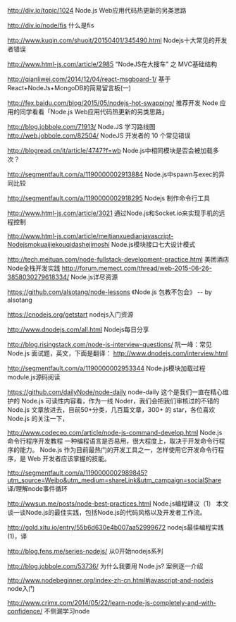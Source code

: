 http://div.io/topic/1024
Node.js Web应用代码热更新的另类思路

http://div.io/node/fis
什么是fis

http://www.kuqin.com/shuoit/20150401/345490.html
Nodejs十大常见的开发者错误

http://www.html-js.com/article/2985
“NodeJS在大搜车” 之 MVC基础结构

http://qianliwei.com/2014/12/04/react-msgboard-1/
基于React+NodeJs+MongoDB的简易留言板(一)

http://fex.baidu.com/blog/2015/05/nodejs-hot-swapping/
推荐开发 Node 应用的同学看看「Node.js Web应用代码热更新的另类思路」

http://blog.jobbole.com/71913/
Node.JS 学习路线图
http://web.jobbole.com/82504/
NodeJS 开发者的 10 个常见错误

http://blogread.cn/it/article/4747?f=wb
Node.js中相同模块是否会被加载多次？

http://segmentfault.com/a/1190000002913884
Node.js中spawn与exec的异同比较

http://segmentfault.com/a/1190000002918295
Nodejs 制作命令行工具

http://www.html-js.com/article/3021
通过Node.js和Socket.io来实现手机的远程控制

http://www.html-js.com/article/meitianxuedianjavascript-Nodejsmokuaijiekouqidashejimoshi
Node.js模块接口七大设计模式

http://tech.meituan.com/node-fullstack-development-practice.html
美团酒店Node全栈开发实践
http://forum.memect.com/thread/web-2015-06-26-3858030279618334/
Node.js详尽资源

https://github.com/alsotang/node-lessons
《Node.js 包教不包会》 -- by alsotang

https://cnodejs.org/getstart
nodejs入门资源

http://www.dnodejs.com/all.html
Nodejs每日分享

http://blog.risingstack.com/node-js-interview-questions/
阮一峰：常见 Node.js 面试题，英文，下面是翻译：
http://www.dnodejs.com/interview.html

http://segmentfault.com/a/1190000002953344
Node.js模块加载过程module.js源码阅读

https://github.com/dailyNode/node-daily
node-daily 这个是我们一直在精心维护的 Node.js 可读性内容看，作为一线 Noder，我们会把我们审核过的不错的 Node.js 文章放进去，目前50+分类，几百篇文章，300+ 的 star，各位喜欢 Node.js 的关注一下，

http://www.codeceo.com/article/node-js-command-develop.html
Node.js 命令行程序开发教程
一种编程语言是否易用，很大程度上，取决于开发命令行程序的能力。
Node.js 作为目前最热门的开发工具之一，怎样使用它开发命令行程序，是 Web 开发者应该掌握的技能。

http://segmentfault.com/a/1190000002989845?utm_source=Weibo&utm_medium=shareLink&utm_campaign=socialShare
译/理解node事件循环

http://wwsun.me/posts/node-best-practices.html
Node.js编程建议（1）
本文谈一谈Node.js的最佳实践，包括Node.js的代码风格以及开发者工作流。

http://gold.xitu.io/entry/55b6d630e4b007aa52999672
nodejs最佳编程实践(1)，译

http://blog.fens.me/series-nodejs/
从0开始nodejs系列

http://blog.jobbole.com/53736/
为什么我要用 Node.js? 案例逐一介绍

http://www.nodebeginner.org/index-zh-cn.html#javascript-and-nodejs
node入门

http://www.crimx.com/2014/05/22/learn-node-js-completely-and-with-confidence/
不侧漏学习node
